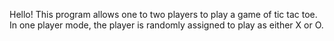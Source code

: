 Hello! This program allows one to two players to play a game of tic tac toe. In one player mode, the player is randomly assigned to play as either X or O.
